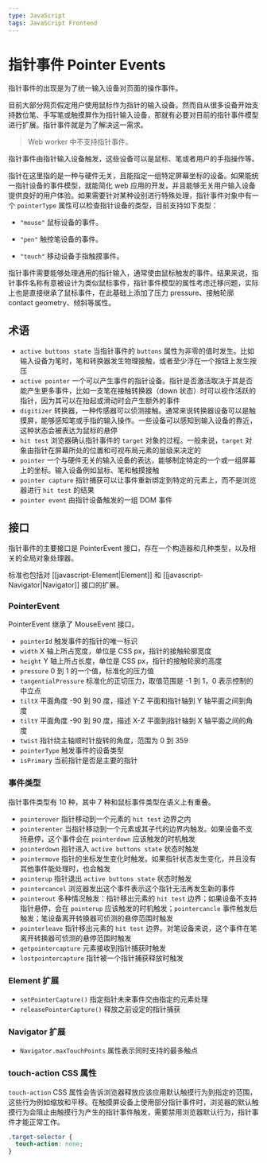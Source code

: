 ```yaml
---
type: JavaScript
tags: JavaScript Frontend
---
```


# 指针事件 Pointer Events

指针事件的出现是为了统一输入设备对页面的操作事件。

目前大部分网页假定用户使用鼠标作为指针的输入设备。然而自从很多设备开始支持数位笔、手写笔或触摸屏作为指针输入设备，那就有必要对目前的指针事件模型进行扩展。指针事件就是为了解决这一需求。

> Web worker 中不支持指针事件。

指针事件由指针输入设备触发，这些设备可以是鼠标、笔或者用户的手指操作等。

指针在这里指的是一种与硬件无关，且能指定一组特定屏幕坐标的设备。如果能统一指针设备的事件模型，就能简化 web 应用的开发，并且能够无关用户输入设备提供良好的用户体验。如果需要针对某种设别进行特殊处理，指针事件对象中有一个 `pointerType` 属性可以检查指针设备的类型，目前支持如下类型：

- `"mouse"`
  鼠标设备的事件。

- `"pen"`
  触控笔设备的事件。

- `"touch"`
  移动设备手指触摸事件。

指针事件需要能够处理通用的指针输入，通常使由鼠标触发的事件。结果来说，指针事件名称有意被设计为类似鼠标事件，指针事件模型的属性考虑迁移问题，实际上也是直接继承了鼠标事件，在此基础上添加了压力 pressure、接触轮廓 contact geometry、倾斜等属性。

## 术语

- `active buttons state` 当指针事件的 `buttons` 属性为非零的值时发生。比如输入设备为笔时，笔和转换器发生物理接触，或者至少浮在一个按钮上发生按压
- `active pointer` 一个可以产生事件的指针设备。指针是否激活取决于其是否能产生更多事件，比如一支笔在接触转换器（down 状态）时可以视作活跃的指针，因为其可以在抬起或滑动时会产生额外的事件
- `digitizer` 转换器，一种传感器可以侦测接触。通常来说转换器设备可以是触摸屏，能够感知笔或手指的输入操作。一些设备可以感知到输入设备的靠近，这种状态会被表达为鼠标的悬停
- `hit test` 浏览器确认指针事件的 `target` 对象的过程。一般来说，`target` 对象由指针在屏幕所处的位置和可视布局元素的层级来决定的
- `pointer` 一个与硬件无关的输入设备的表达，能够制定特定的一个或一组屏幕上的坐标。输入设备例如鼠标、笔和触摸接触
- `pointer capture` 指针捕获可以让事件重新绑定到特定的元素上，而不是浏览器进行 `hit test` 的结果
- `pointer event` 由指针设备触发的一组 DOM 事件

## 接口

指针事件的主要接口是 PointerEvent 接口，存在一个构造器和几种类型，以及相关的全局对象处理器。

标准也包括对 [[javascript-Element|Element]] 和 [[javascript-Navigator|Navigator]] 接口的扩展。

### PointerEvent

PointerEvent 继承了 MouseEvent 接口。

- `pointerId` 触发事件的指针的唯一标识
- `width` X 轴上所占宽度，单位是 CSS px，指针的接触轮廓宽度
- `height` Y 轴上所占长度，单位是 CSS px，指针的接触轮廓的高度
- `pressure` 0 到 1 的一个值，标准化的压力值
- `tangentialPressure` 标准化的正切压力，取值范围是 -1 到 1，0 表示控制的中立点
- `tiltX` 平面角度 -90 到 90 度，描述 Y-Z 平面和指针轴到 Y 轴平面之间到角度
- `tiltY` 平面角度 -90 到 90 度，描述 X-Z 平面到指针轴到 X 轴平面之间的角度
- `twist` 指针绕主轴顺时针旋转的角度，范围为 0 到 359
- `pointerType` 触发事件的设备类型
- `isPrimary` 当前指针是否是主要的指针

### 事件类型

指针事件类型有 10 种，其中 7 种和鼠标事件类型在语义上有重叠。

- `pointerover` 指针移动到一个元素的 `hit test` 边界之内
- `pointerenter` 当指针移动到一个元素或其子代的边界内触发。如果设备不支持悬停，这个事件会在 `pointerdown` 应该触发的时机触发
- `pointerdown` 指针进入 `active buttons state` 状态时触发
- `pointermove` 指针的坐标发生变化时触发。如果指针状态发生变化，并且没有其他事件能处理时，也会触发
- `pointerup` 指针退出 `active buttons state` 状态时触发
- `pointercancel` 浏览器发出这个事件表示这个指针无法再发生新的事件
- `pointerout` 多种情况触发：指针移出元素的 `hit test` 边界；如果设备不支持指针悬停，会在 `pointerup` 应该触发的时机触发；`pointercancle` 事件触发后触发；笔设备离开转换器可侦测的悬停范围时触发
- `pointerleave` 指针移出元素的 `hit test` 边界。对笔设备来说，这个事件在笔离开转换器可侦测的悬停范围时触发
- `getpointercapture` 元素接收到指针捕获时触发
- `lostpointercapture` 指针被一个指针捕获释放时触发

### Element 扩展

- `setPointerCapture()` 指定指针未来事件交由指定的元素处理
- `releasePointerCapture()` 释放之前设定的指针捕获

### Navigator 扩展

- `Navigator.maxTouchPoints` 属性表示同时支持的最多触点

### touch-action CSS 属性

`touch-action` CSS 属性会告诉浏览器释放应该应用默认触摸行为到指定的范围，这些行为例如缩放和平移。在触摸屏设备上使用部分指针事件时，浏览器的默认触摸行为会阻止由触摸行为产生的指针事件触发，需要禁用浏览器默认行为，指针事件才能正常工作。

```css
.target-selector {
  touch-action: none;
}
```
